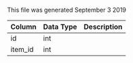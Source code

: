 This file was generated September 3 2019

| Column  | Data Type | Description |
| ------- | --------- | ----------- |
| id      | int       |             |
| item_id | int       |             |